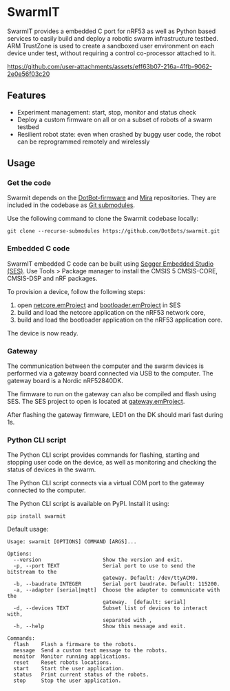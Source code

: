 # SwarmIT

SwarmIT provides a embedded C port for nRF53 as well as Python based services to
easily build and deploy a robotic swarm infrastructure testbed.
ARM TrustZone is used to create a sandboxed user environment on each device
under test, without requiring a control co-processor attached to it.

https://github.com/user-attachments/assets/eff63b07-216a-41fb-9062-2e0e56f03c20

## Features

- Experiment management: start, stop, monitor and status check
- Deploy a custom firmware on all or on a subset of robots of a swarm testbed
- Resilient robot state: even when crashed by buggy user code, the robot can be reprogrammed remotely and wirelessly

## Usage

### Get the code

Swarmit depends on the [DotBot-firmware](https://github.com/DotBots/DotBot-firmware)
and [Mira](https://github.com/DotBots/mari) repositories. They are included
in the codebase as [Git submodules](https://git-scm.com/book/en/v2/Git-Tools-Submodules).

Use the following command to clone the Swarmit codebase locally:

```
git clone --recurse-submodules https://github.com/DotBots/swarmit.git
```

### Embedded C code

SwarmIT embedded C code can be built using
[Segger Embedded Studio (SES)](https://www.segger.com/products/development-tools/embedded-studio/).
Use Tools > Package manager to install the CMSIS 5 CMSIS-CORE, CMSIS-DSP and nRF packages.

To provision a device, follow the following steps:
1. open [netcore.emProject](swarmit-netcore.emProject)
and [bootloader.emProject](swarmit-bootloader-dotbot-v2.emProject) in SES
2. build and load the netcore application on the nRF53 network core,
3. build and load the bootloader application on the nRF53 application core.

The device is now ready.

### Gateway

The communication between the computer and the swarm devices is performed via a
gateway board connected via USB to the computer.
The gateway board is a Nordic nRF52840DK.

The firmware to run on the gateway can also be compiled and flash using SES.
The SES project to open is located at [gateway.emProject](swarmit-gateway-nrf52840dk.emProject).

After flashing the gateway firmware, LED1 on the DK should mari fast during 1s.

### Python CLI script

The Python CLI script provides commands for flashing, starting and stopping user
code on the device, as well as monitoring and checking the status of devices
in the swarm.

The Python CLI script connects via a virtual COM port to the gateway connected to
the computer.

The Python CLI script is available on PyPI. Install it using:

```
pip install swarmit
```

Default usage:

```
Usage: swarmit [OPTIONS] COMMAND [ARGS]...

Options:
  --version                    Show the version and exit.
  -p, --port TEXT              Serial port to use to send the bitstream to the
                               gateway. Default: /dev/ttyACM0.
  -b, --baudrate INTEGER       Serial port baudrate. Default: 115200.
  -a, --adapter [serial|mqtt]  Choose the adapter to communicate with the
                               gateway.  [default: serial]
  -d, --devices TEXT           Subset list of devices to interact with,
                               separated with ,
  -h, --help                   Show this message and exit.

Commands:
  flash    Flash a firmware to the robots.
  message  Send a custom text message to the robots.
  monitor  Monitor running applications.
  reset    Reset robots locations.
  start    Start the user application.
  status   Print current status of the robots.
  stop     Stop the user application.
```
